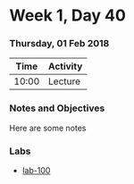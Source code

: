# Week 1, Day 40

### Thursday, 01 Feb 2018

| Time | Activity |
| --- | --- |
| 10:00 | Lecture |

### Notes and Objectives

Here are some notes

### Labs

- [lab-100](http://www.github.com/learn-co-students/lab-100-web-1117)
